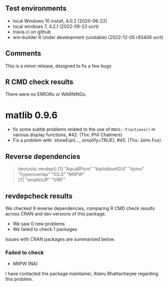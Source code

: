 ## Test environments
* local Windows 10 install, 4.0.2 (2020-06-22)
* local windows 7, 4.2.1 (2022-06-23 ucrt)
* travis.ci on github
* win-builder R Under development (unstable) (2022-12-05 r83406 ucrt)

## Comments
This is a minor release, designed to fix a few bugs 

## R CMD check results
There were no ERRORs or WARNINGs.  


# matlib 0.9.6

- fix some subtle problems related to the use of `MASS::fractions()` in various display functions, #42. (Thx: Phil Chalmers)
- Fix a problem with `showEqn(..., simplify=TRUE), #45. (Thx: John Fox)


## Reverse dependencies

> devtools::revdep()
[1] "AquaBPsim"     "biplotbootGUI" "dymo"          "hyperoverlap"  "IOLS"          "MIIPW"        
[7] "smallstuff"    "VIRF"

## revdepcheck results

We checked 9 reverse dependencies, comparing R CMD check results across CRAN and dev versions of this package.

 * We saw 0 new problems
 * We failed to check 1 packages

Issues with CRAN packages are summarised below.

### Failed to check

* MIIPW (NA)

I have contacted the package maintainer, Atanu Bhattacharjee <atanustat at gmail.com> regarding this problem.


